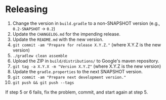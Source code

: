 Releasing
=========

 1. Change the version in `build.gradle` to a non-SNAPSHOT version (e.g., `0.2-SNAPSHOT` -> `0.2`)
 2. Update the `CHANGELOG.md` for the impending release.
 3. Update the `README.md` with the new version.
 4. `git commit -am "Prepare for release X.Y.Z."` (where X.Y.Z is the new version)
 5. `./gradlew clean assemble`
 6. Upload the ZIP in `build/distributions/` to Google's maven repository.
 7. `git tag -a X.Y.X -m "Version X.Y.Z"` (where X.Y.Z is the new version)
 8. Update the `gradle.properties` to the next SNAPSHOT version.
 9. `git commit -am "Prepare next development version."`
 10. `git push && git push --tags`

If step 5 or 6 fails, fix the problem, commit, and start again at step 5.
